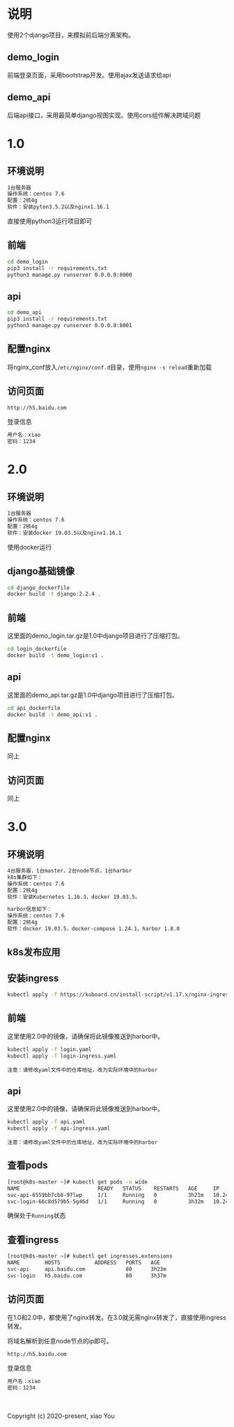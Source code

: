 # 说明
使用2个django项目，来模拟前后端分离架构。
## demo_login
前端登录页面，采用bootstrap开发。使用ajax发送请求给api

## demo_api
后端api接口，采用最简单django视图实现。使用cors组件解决跨域问题

# 1.0
## 环境说明
```bash
1台服务器
操作系统：centos 7.6
配置：2核4g
软件：安装pyton3.5.2以及nginx1.16.1
```

直接使用python3运行项目即可
## 前端
```bash
cd demo_login
pip3 install -r requirements.txt
python3 manage.py runserver 0.0.0.0:8000
```
## api

```bash
cd demo_api
pip3 install -r requirements.txt
python3 manage.py runserver 0.0.0.0:8001
```

## 配置nginx
将nginx_conf放入`/etc/nginx/conf.d`目录，使用`nginx -s reload`重新加载

## 访问页面
```bash
http://h5.baidu.com
```
登录信息
```bash
用户名：xiao
密码：1234
```


# 2.0
## 环境说明
```bash
1台服务器
操作系统：centos 7.6
配置：2核4g
软件：安装docker 19.03.5以及nginx1.16.1
```

使用docker运行
## django基础镜像
```bash
cd django_dockerfile
docker build -t django:2.2.4 .
```

## 前端
这里面的demo_login.tar.gz是1.0中django项目进行了压缩打包。
```bash
cd login_dockerfile
docker build -t demo_login:v1 .
```

## api
这里面的demo_api.tar.gz是1.0中django项目进行了压缩打包。
```bash
cd api_dockerfile
docker build -t demo_api:v1 .
```
## 配置nginx
同上

## 访问页面
同上

# 3.0
## 环境说明
```bash
4台服务器，1台master，2台node节点，1台harbor
k8s集群如下：
操作系统：centos 7.6
配置：2核4g
软件：安装Kubernetes 1.16.3，docker 19.03.5。

harbor信息如下：
操作系统：centos 7.6
配置：2核4g
软件：docker 19.03.5，docker-compose 1.24.1，harbor 1.8.0
```

## k8s发布应用
## 安装ingress
```bash
kubectl apply -f https://kuboard.cn/install-script/v1.17.x/nginx-ingress.yaml
```

## 前端
这里使用2.0中的镜像，请确保将此镜像推送到harbor中。
```bash
kubectl apply -f login.yaml
kubectl apply -f login-ingress.yaml 
```
`注意：请修改yaml文件中的仓库地址，改为实际环境中的harbor`

## api
这里使用2.0中的镜像，请确保将此镜像推送到harbor中。
```bash
kubectl apply -f api.yaml
kubectl apply -f api-ingress.yaml 
```
`注意：请修改yaml文件中的仓库地址，改为实际环境中的harbor`

## 查看pods
```bash
[root@k8s-master ~]# kubectl get pods -o wide
NAME                         READY   STATUS    RESTARTS   AGE     IP              NODE         NOMINATED NODE   READINESS GATES
svc-api-6559bb7cb8-97lwp     1/1     Running   0          3h21m   10.244.85.202   k8s-node01   <none>           <none>
svc-login-66c8d579b5-5g46d   1/1     Running   0          3h32m   10.244.85.201   k8s-node01   <none>           <none>
```
确保处于`Running`状态

## 查看ingress
```bash
[root@k8s-master ~]# kubectl get ingresses.extensions
NAME        HOSTS           ADDRESS   PORTS   AGE
svc-api     api.baidu.com             80      3h23m
svc-login   h5.baidu.com              80      3h37m
```

## 访问页面
在1.0和2.0中，都使用了nginx转发。在3.0就无需nginx转发了，直接使用ingress转发。

将域名解析到任意node节点的ip即可。

```bash
http://h5.baidu.com
```
登录信息
```bash
用户名：xiao
密码：1234
```

<br/>
<br/>
Copyright (c) 2020-present, xiao You